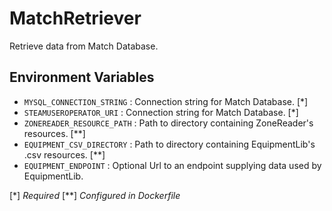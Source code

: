 # MatchRetriever
Retrieve data from Match Database.

## Environment Variables
- `MYSQL_CONNECTION_STRING` : Connection string for Match Database. [*]
- `STEAMUSEROPERATOR_URI` : Connection string for Match Database. [*]
- `ZONEREADER_RESOURCE_PATH` : Path to directory containing ZoneReader's resources. [**]
- `EQUIPMENT_CSV_DIRECTORY` : Path to directory containing EquipmentLib's .csv resources. [**]
- `EQUIPMENT_ENDPOINT` : Optional Url to an endpoint supplying data used by EquipmentLib. 

[*] *Required*
[**] *Configured in Dockerfile*